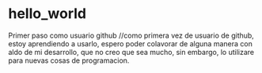 # hello_world
Primer paso como usuario github
//como primera vez de usuario de github, estoy aprendiendo a usarlo, espero poder colavorar de alguna manera con aldo de mi desarrollo, que no creo que sea mucho, sin embargo, lo utilizare para nuevas cosas de programacion.
